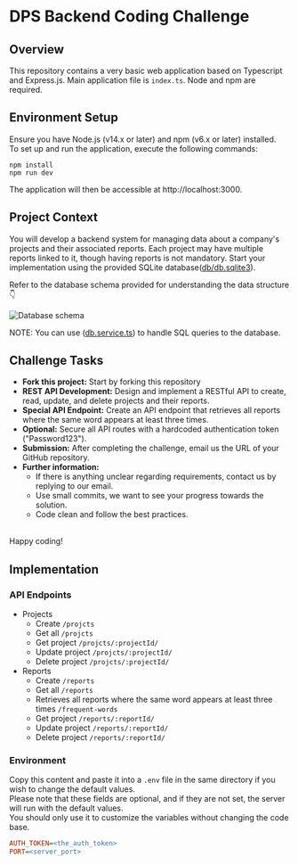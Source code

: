 # DPS Backend Coding Challenge

## Overview

This repository contains a very basic web application based on Typescript and Express.js. Main application file is `index.ts`. Node and npm are required.

## Environment Setup

Ensure you have Node.js (v14.x or later) and npm (v6.x or later) installed.  
To set up and run the application, execute the following commands:

```
npm install
npm run dev
```

The application will then be accessible at http://localhost:3000.

## Project Context

You will develop a backend system for managing data about a company's projects and their associated reports. Each project may have multiple reports linked to it, though having reports is not mandatory. Start your implementation using the provided SQLite database([db/db.sqlite3](./db/db.sqlite3)).

Refer to the database schema provided for understanding the data structure 👇

![Database schema](images/database_schema.png)

NOTE: You can use ([db.service.ts](./src/services/db.service.ts)) to handle SQL queries to the database.

## Challenge Tasks

-   **Fork this project:** Start by forking this repository
-   **REST API Development:** Design and implement a RESTful API to create, read, update, and delete projects and their reports.
-   **Special API Endpoint:** Create an API endpoint that retrieves all reports where the same word appears at least three times.
-   **Optional:** Secure all API routes with a hardcoded authentication token ("Password123").
-   **Submission:** After completing the challenge, email us the URL of your GitHub repository.
-   **Further information:**
    -   If there is anything unclear regarding requirements, contact us by replying to our email.
    -   Use small commits, we want to see your progress towards the solution.
    -   Code clean and follow the best practices.

\
Happy coding!


## Implementation

### API Endpoints

- Projects
    - Create `/projcts`
    - Get all `/projcts`
    - Get project `/projcts/:projectId/`
    - Update project `/projcts/:projectId/`
    - Delete project `/projcts/:projectId/`
- Reports
    - Create `/reports`
    - Get all `/reports`
    - Retrieves all reports where the same word appears at least three times `/frequent-words`
    - Get project `/reports/:reportId/`
    - Update project `/reports/:reportId/`
    - Delete project `/reports/:reportId/`

### Environment

Copy this content and paste it into a `.env` file in the same directory if you wish to change the default values.\
Please note that these fields are optional, and if they are not set, the server will run with the default values.\
You should only use it to customize the variables without changing the code base.

```INI
AUTH_TOKEN=<the_auth_token>
PORT=<server_port>
```
